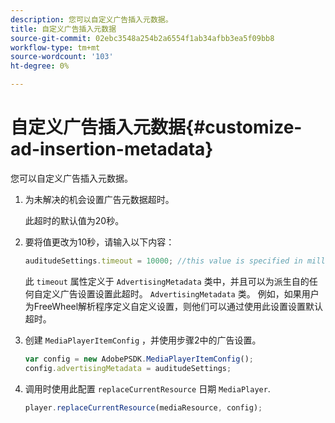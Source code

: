 ```yaml
---
description: 您可以自定义广告插入元数据。
title: 自定义广告插入元数据
source-git-commit: 02ebc3548a254b2a6554f1ab34afbb3ea5f09bb8
workflow-type: tm+mt
source-wordcount: '103'
ht-degree: 0%

---
```


# 自定义广告插入元数据{#customize-ad-insertion-metadata}

您可以自定义广告插入元数据。

1. 为未解决的机会设置广告元数据超时。

   此超时的默认值为20秒。
1. 要将值更改为10秒，请输入以下内容：

   ```js
   auditudeSettings.timeout = 10000; //this value is specified in milliseconds
   ```

   此 `timeout` 属性定义于 `AdvertisingMetadata` 类中，并且可以为派生自的任何自定义广告设置设置此超时。 `AdvertisingMetadata` 类。 例如，如果用户为FreeWheel解析程序定义自定义设置，则他们可以通过使用此设置设置默认超时。

1. 创建 `MediaPlayerItemConfig` ，并使用步骤2中的广告设置。

   ```js
   var config = new AdobePSDK.MediaPlayerItemConfig(); 
   config.advertisingMetadata = auditudeSettings;
   ```

1. 调用时使用此配置 `replaceCurrentResource` 日期 `MediaPlayer`.

   ```js
   player.replaceCurrentResource(mediaResource, config);
   ```
